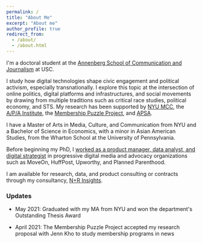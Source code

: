 ```yaml
---
permalink: /
title: "About Me"
excerpt: "About me"
author_profile: true
redirect_from: 
  - /about/
  - /about.html
---
```


I'm a doctoral student at the [Annenberg School of Communication and Journalism](https://annenberg.usc.edu/) at USC.

I study how digital technologies shape civic engagement and political activism, especially transnationally. I explore this topic at the intersection of online politics, digital platforms and infrastructures, and social movements by drawing from multiple traditions such as critical race studies, political economy, and STS. My research has been supported by [NYU MCC](https://steinhardt.nyu.edu/mcc/), the [A/P/A Institute](https://apa.nyu.edu/), the [Membership Puzzle Project](https://membershippuzzle.org/), and [APSA](https://www.apsanet.org/).

I have a Master of Arts in Media, Culture, and Communication from NYU and a Bachelor of Science in Economics, with a minor in Asian American Studies, from the Wharton School at the University of Pennsylvania.

Before beginning my PhD, I [worked as a product manager, data analyst, and digital strategist](https://www.linkedin.com/in/grohanver/) in progressive digital media and advocacy organizations such as MoveOn, HuffPost, Upworthy, and Planned Parenthood.

I am available for research, data, and product consulting or contracts through my consultancy, [N+R Insights](https://www.nrinsights.com/).

### Updates

* May 2021: Graduated with my MA from NYU and won the department's Outstanding Thesis Award

* April 2021: The Membership Puzzle Project accepted my research proposal with Jenn Kho to study membership programs in news